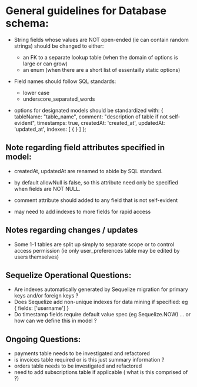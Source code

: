 # General guidelines for Database schema:

- String fields whose values are NOT open-ended (ie can contain random strings) should be changed to either:
  - an FK to a separate lookup table (when the domain of options is large or can grow)
  - an enum (when there are a short list of essentailly static options)

- Field names should follow SQL standards:
  - lower case
  - underscore_separated_words

- options for designated models should be standardized with: 
  {
    tableName: "table_name",
    comment: "description of table if not self-evident",
    timestamps: true,
    createdAt: 'created_at',
    updatedAt: 'updated_at',
    indexes: [
      { <as required> }
    ]
  };
  
 ## Note regarding field attributes specified in model:
 
  - createdAt, updatedAt are renamed to abide by SQL standard.

  - by default allowNull is false, so this attribute need only be specified when fields are NOT NULL.

  - comment attribute should added to any field that is not self-evident

  - may need to add indexes to more fields for rapid access  

  ## Notes regarding changes / updates

  - Some 1-1 tables are split up simply to separate scope or to control access permission (ie only user_preferences table may be edited by users themselves)

  ## Sequelize Operational  Questions:
  - Are indexes automatically generated by Sequelize migration for primary keys and/or foreign keys ?
  - Does Sequelize add non-unique indexes for data mining if specified: eg { fields: ['username'] }
  - Do timestamp fields require default value spec (eg Sequelize.NOW) ... or how can we define this in model ?

  ## Ongoing Questions:
  - payments table needs to be investigated and refactored
  - is invoices table required or is this just summary information ?
  - orders table needs to be investigated and refactored 
  - need to add subscriptions table if applicable ( what is this comprised of ?)

